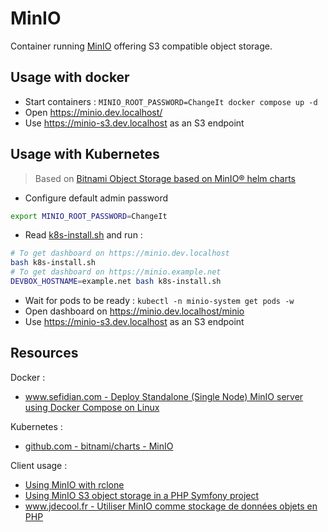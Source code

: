 # MinIO

Container running [MinIO](https://min.io/) offering S3 compatible object storage.

## Usage with docker

* Start containers : `MINIO_ROOT_PASSWORD=ChangeIt docker compose up -d`
* Open https://minio.dev.localhost/
* Use https://minio-s3.dev.localhost as an S3 endpoint

## Usage with Kubernetes

> Based on [Bitnami Object Storage based on MinIO® helm charts](https://bitnami.com/stack/minio/helm)

* Configure default admin password

```bash
export MINIO_ROOT_PASSWORD=ChangeIt
```

* Read [k8s-install.sh](k8s-install.sh) and run :

```bash
# To get dashboard on https://minio.dev.localhost
bash k8s-install.sh
# To get dashboard on https://minio.example.net
DEVBOX_HOSTNAME=example.net bash k8s-install.sh
```

* Wait for pods to be ready : `kubectl -n minio-system get pods -w`
* Open dashboard on https://minio.dev.localhost/minio
* Use https://minio-s3.dev.localhost as an S3 endpoint

## Resources

Docker :

* [www.sefidian.com - Deploy Standalone (Single Node) MinIO server using Docker Compose on Linux](http://www.sefidian.com/2022/04/08/deploy-standalone-minio-using-docker-compose/)

Kubernetes :

* [github.com - bitnami/charts - MinIO](https://github.com/bitnami/charts/tree/main/bitnami/minio/#readme)

Client usage :

* [Using MinIO with rclone](rclone.md)
* [Using MinIO S3 object storage in a PHP Symfony project](flysystem-bundle.md)
* [www.jdecool.fr - Utiliser MinIO comme stockage de données objets en PHP](https://www.jdecool.fr/blog/2020/07/07/utiliser-minio-comme-stockage-de-donnees-objets-en-php.html)

